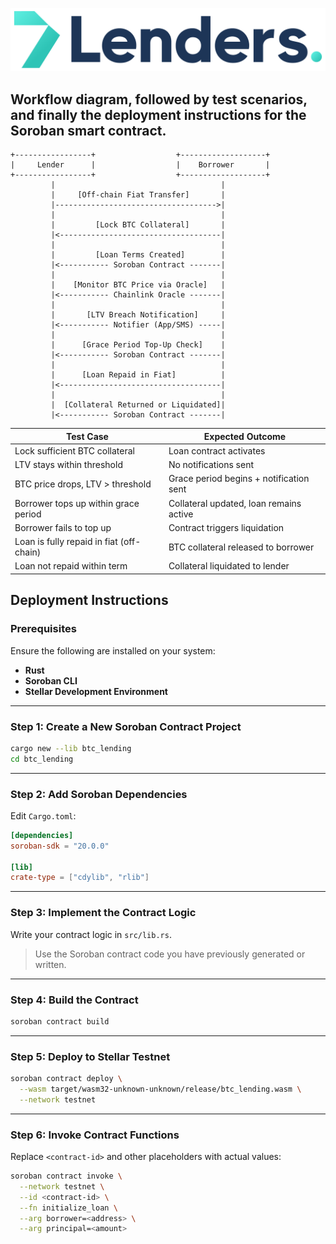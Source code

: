 <p align="center">
<img src="Final%20Files/Logo.png" alt="7Lenders Logo" width="full"/>
</p>

## Workflow diagram, followed by test scenarios, and finally the deployment instructions for the Soroban smart contract.

```
+-----------------+                  +-------------------+
|     Lender      |                  |    Borrower       |
+-----------------+                  +-------------------+
         |                                     |
         |     [Off-chain Fiat Transfer]       |
         |------------------------------------>|
         |                                     |
         |         [Lock BTC Collateral]       |
         |<------------------------------------|
         |                                     |
         |         [Loan Terms Created]        |
         |<----------- Soroban Contract -------|
         |                                     |
         |    [Monitor BTC Price via Oracle]   |
         |<----------- Chainlink Oracle -------|
         |                                     |
         |       [LTV Breach Notification]     |
         |<----------- Notifier (App/SMS) -----|
         |                                     |
         |      [Grace Period Top-Up Check]    |
         |<----------- Soroban Contract -------|
         |                                     |
         |      [Loan Repaid in Fiat]          |
         |<------------------------------------|
         |                                     |
         |  [Collateral Returned or Liquidated]|
         |<----------- Soroban Contract -------|
```

| Test Case                                | Expected Outcome                        |
| ---------------------------------------- | --------------------------------------- |
| Lock sufficient BTC collateral           | Loan contract activates                 |
| LTV stays within threshold               | No notifications sent                   |
| BTC price drops, LTV > threshold         | Grace period begins + notification sent |
| Borrower tops up within grace period     | Collateral updated, loan remains active |
| Borrower fails to top up                 | Contract triggers liquidation           |
| Loan is fully repaid in fiat (off-chain) | BTC collateral released to borrower     |
| Loan not repaid within term              | Collateral liquidated to lender         |


## Deployment Instructions

### Prerequisites
Ensure the following are installed on your system:
- **Rust**  
- **Soroban CLI**  
- **Stellar Development Environment**

---

### Step 1: Create a New Soroban Contract Project

```bash
cargo new --lib btc_lending
cd btc_lending
```

---

### Step 2: Add Soroban Dependencies

Edit `Cargo.toml`:

```toml
[dependencies]
soroban-sdk = "20.0.0"

[lib]
crate-type = ["cdylib", "rlib"]
```

---

### Step 3: Implement the Contract Logic

Write your contract logic in `src/lib.rs`.

> Use the Soroban contract code you have previously generated or written.

---

### Step 4: Build the Contract

```bash
soroban contract build
```

---

### Step 5: Deploy to Stellar Testnet

```bash
soroban contract deploy \
  --wasm target/wasm32-unknown-unknown/release/btc_lending.wasm \
  --network testnet
```

---

### Step 6: Invoke Contract Functions

Replace `<contract-id>` and other placeholders with actual values:

```bash
soroban contract invoke \
  --network testnet \
  --id <contract-id> \
  --fn initialize_loan \
  --arg borrower=<address> \
  --arg principal=<amount>
```

